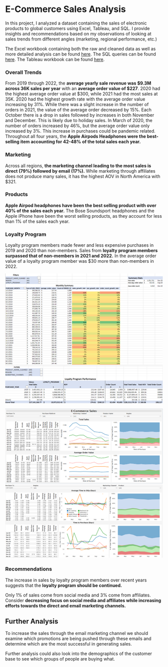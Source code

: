 # E-Commerce Sales Analysis
In this project, I analyzed a dataset containing the sales of electronic products to global customers using Excel, Tableau, and SQL. I provide insights and recommendations based on my observations of looking at sales trends from different angles (marketing, regional performance, etc.)

The Excel workbook containing both the raw and cleaned data as well as more detailed analysis can be found [here](orders_analysis.xlsx). The SQL queries can be found [here](sales_analysis.sql). The Tableau workbook can be found [here](elist_sales_analysis.twbx).

### Overall Trends

From 2019 through 2022, the **average yearly sale revenue was $9.3M across 36K sales per year** with an **average order value of $227**. 2020 had the highest average order value at $300, while 2021 had the most sales at 35K. 2020 had the highest growth rate with the average order value increasing by 31%. While there was a slight increase in the number of orders in 2021, the value of the average order decreased by 15%. Each October there is a drop in sales followed by increases in both November and December. This is likely due to holiday sales. In March of 2020, the number of orders increased by 46%, but the average order value only increased by 3%. This increase in purchases could be pandemic related. Throughout all four years, the **Apple Airpods Headphones were the best-selling item accounting for 42-48% of the total sales each year.**

### Marketing
Across all regions, **the marketing channel leading to the most sales is direct (79%) followed by email (17%).** While marketing through affiliates does not produce many sales, it has the highest AOV in North America with $321. 

### Products
**Apple Airpod headphones have been the best selling product with over 40% of the sales each year.** The Bose Soundsport headphones and the Apple iPhone have been the worst selling products, as they account for less than 1% of the sales each year.

### Loyalty Program

Loyalty program members made fewer and less expensive purchases in 2019 and 2020 than non-members. Sales from **loyalty program members surpassed that of non-members in 2021 and 2022.** In the average order value of a loyalty program member was $30 more than non-members in 2022.

![Monthly summary screenshot from workbook](images\monthly_summary.png)
![Loyalty program performance screenshot from workbook](images\loyalty_program.png)

![Tableau visualization](images\tableau1.png)
![Taableau visualization](images\tableau2.png)
### Recommendations

The increase in sales by loyalty program members over recent years suggests that the **loyalty program should be continued.**

Only 1% of sales come from social media and 3% come from affiliates. Consider **decreasing focus on social media and affiliates while increasing efforts towards the direct and email marketing channels.**

## Further Analysis
To increase the sales through the email marketing channel we should examine which promotions are being pushed through these emails and determine which are the most successful in generating sales.

Further analysis could also look into the demographics of the customer base to see which groups of people are buying what.